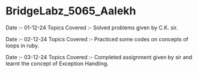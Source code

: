 # BridgeLabz_5065_Aalekh

Date :- 01-12-24 Topics Covered :- Solved problems given by C.K. sir.

Date :- 02-12-24  Topics Covered :- Practiced some codes on concepts of loops in ruby.

Date :- 03-12-24 Topics Covered :- Completed assignment given by sir and learnt the concept of Exception Handling.
